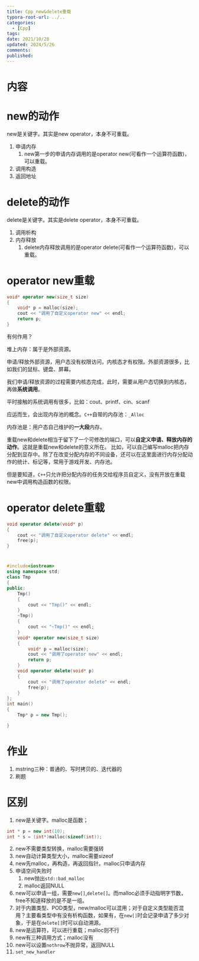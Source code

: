 ```yaml
---
title: Cpp_new&delete重载
typora-root-url: ../..
categories:
  - [Cpp]
tags: 
date: 2021/10/28
updated: 2024/5/26
comments: 
published:
---
```

# 内容

# new的动作

new是关键字。其实是new operator，本身不可重载。

1. 申请内存
    1. new第一步的申请内存调用的是operator new(可看作一个运算符函数)，可以重载。
2. 调用构造
3. 返回地址
# delete的动作

delete是关键字。其实是delete operator，本身不可重载。

1. 调用析构
2. 内存释放
    1. delete内存释放调用的是operator delete(可看作一个运算符函数)，可以重载。
# operator new重载
```cpp
void* operator new(size_t size)
{
    void* p = malloc(size);
    cout << "调用了自定义operator new" << endl;
    return p;
}
```

有何作用？

堆上内存：属于是外部资源。

申请/释放外部资源，用户态没有权限访问，内核态才有权限。外部资源很多，比如我们的鼠标、键盘、屏幕。

我们申请/释放资源的过程需要内核态完成，此时，需要从用户态切换到内核态，再做**系统调用**。

平时接触的系统调用有很多，比如：cout、printf、cin、scanf

应运而生，会出现内存池的概念。`C++`自带的内存池：`_Alloc`

内存池是：用户态自己维护的**一大段**内存。

重载new和delete相当于留下了一个可修改的端口，可以**自定义申请、释放内存的动作**。这就是重载new和delete的意义所在。
比如，可以自己编写malloc把内存分配到显存中。除了在改变分配内存的不同设备，还可以在这里面进行内存分配动作的统计、标记等，常用于游戏开发、内存池。

但是要知道，`C++`只允许把分配内存的任务交给程序员自定义，没有开放在重载new中调用构造函数的权限。
# operator delete重载

```cpp
void operator delete(void* p)
{
    cout << "调用了自定义operator delete" << endl;
    free(p);
}
```
# 
```cpp
#include<iostream>
using namespace std;
class Tmp
{
public:
	Tmp()
	{
		cout << "Tmp()" << endl;
	}
	~Tmp()
	{
		cout << "~Tmp()" << endl;
	}
	void* operator new(size_t size)
	{
		void* p = malloc(size);
		cout << "调用了operator new" << endl;
		return p;
	}
	void operator delete(void* p)
	{
		cout << "调用了operator delete" << endl;
		free(p);
	}
};
int main()
{
	Tmp* p = new Tmp();

}
```
# 作业

1. mstring三种：普通的、写时拷贝的、迭代器的
2. 刷题
# 区别

1. new是关键字。malloc是函数；
```c++
int * p = new int(10);
int * s = (int*)malloc(sizeof(int));
```
2. new不需要类型转换，malloc需要强转
3. new自动计算类型大小，malloc需要sizeof
4. new先malloc，再构造，再返回指针。malloc只申请内存
5. 申请空间失败时
    1. new抛出`std::bad_malloc`
    2. malloc返回NULL
6. new可以申请一组，需要`new[]`,`delete[]`。而malloc必须手动指明字节数，free不知道释放的是不是一组。
7. 对于内置类型、POD类型，new/malloc可以混用；对于自定义类型能否混用？主要看类型中有没有析构函数，如果有，在`new[]`时会记录申请了多少对象，于是在`delete[]`时可以自动溯源。
8. new是运算符，可以进行重载；malloc则不行
9. new有三种调用方式；malloc没有
10. new可以设置`nothrow`不抛异常，返回NULL
11. `set_new_handler`